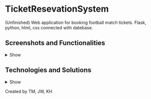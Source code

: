 # TicketResevationSystem
(Unfinished)
Web application for booking football match tickets. Flask, python, html, css connected with datebase. 

## Screenshots and Functionalities
<details><summary>Show</summary>
  <h3 align="center"> Login or register first! </h3>
  <p align="center">
    <img src="https://user-images.githubusercontent.com/44200262/113525669-91f0dc80-95b6-11eb-92fb-d4276bc0317d.png" width="45%" style="margin-right: 50px;" align="center" ></img>
    <img src="https://user-images.githubusercontent.com/44200262/113525674-94ebcd00-95b6-11eb-8388-d7414be2e870.png" width="45%" align="center" ></img>   
  </p>
  <br>
  <h3 align="center"> Main Page </h3>
  <p align="center">
    <img src="https://user-images.githubusercontent.com/44200262/113525678-9ae1ae00-95b6-11eb-8646-ee8e8da592bc.png" width="70%"></img>
  </p>
  <br>
  <h3 align="center"> Check out all fixtures! </h3>
  <p align="center">
    <img src="https://user-images.githubusercontent.com/44200262/113525683-a208bc00-95b6-11eb-9f14-da2fe1a37149.png" width="70%"></img>
  </p>
  <br>
  <h3 align="center"> Or just your favourite team's upcoming matches! </h3>
  <p align="center">
    <img src="https://user-images.githubusercontent.com/44200262/113525685-a46b1600-95b6-11eb-8e3c-7034179e32b4.png" width="70%"></img>
  </p>
  <br>
  <h3 align="center"> Access and change your profile settings and check already booked reserations </h3>
  <p align="center">
    <img src="https://user-images.githubusercontent.com/44200262/113525687-a634d980-95b6-11eb-833a-eed770218c9c.png" width="70%"></img>
  </p>
  <br>
</details>


## Technologies and Solutions
<details><summary>Show</summary>
  <h4> Python </h4>
  <h4> Flask </h4>
  <h4> MySQL </h4>
  <h4> HTML5 </h4>
  <h4> CSS </h4>
  <h4> JavaScript </h4>
  <h4> JSON </h4>
  <h4> HTTPS </h4>
  <h4> SHA512 hashing </h4>
  <h4> CSV data scraper<h4>
</details>

Created by TM, JW, KH
